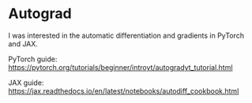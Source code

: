 # Autograd

I was interested in the automatic differentiation and gradients in PyTorch and JAX.

PyTorch guide: https://pytorch.org/tutorials/beginner/introyt/autogradyt_tutorial.html

JAX guide: https://jax.readthedocs.io/en/latest/notebooks/autodiff_cookbook.html